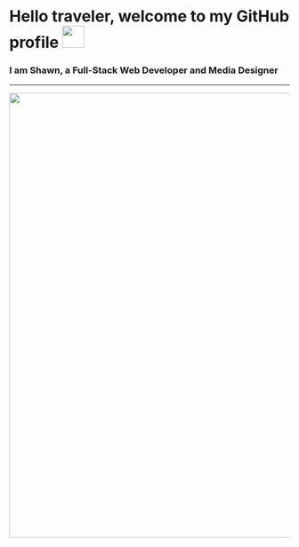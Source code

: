 
<div>
  <h1>
    Hello traveler, welcome to my GitHub profile
    <img src="https://media.giphy.com/media/hvRJCLFzcasrR4ia7z/giphy.gif" width="40px"/>
  </h1>
  <h3>
    I am Shawn, a Full-Stack Web Developer and Media Designer
  </h3>
</div>


---


<div>
  <img src="https://media3.giphy.com/media/L3bj6t3opdeNddYCyl/giphy.gif" width="800px"/>
</div>

<div id="badges">
  <img src="https://komarev.com/ghpvc/?username=Cyber-SW&style=flat-square&color=blue" alt=""/>
</div>




<!--
**Cyber-SW/Cyber-SW** is a ✨ _special_ ✨ repository because its `README.md` (this file) appears on your GitHub profile.

Here are some ideas to get you started:

- 🔭 I’m currently working on ...
- 🌱 I’m currently learning ...
- 👯 I’m looking to collaborate on ...
- 🤔 I’m looking for help with ...
- 💬 Ask me about ...
- 📫 How to reach me: ...
- ⚡ Fun fact: ...
-->
